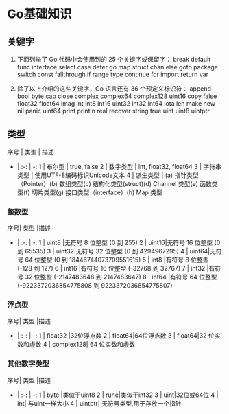 # Go基础知识

## 关键字
1. 下面列举了 Go 代码中会使用到的 25 个关键字或保留字：
break	default	func	interface	select
case	defer	go	map	struct
chan	else	goto	package	switch
const	fallthrough	if	range	type
continue	for	import	return	var

2. 除了以上介绍的这些关键字，Go 语言还有 36 个预定义标识符：
append 	bool 	byte 	cap 	close 	complex 	complex64 	complex128 	uint16
copy 	false 	float32 	float64 	imag 	int 	int8 	int16 	uint32
int32 	int64 	iota 	len 	make 	new 	nil 	panic 	uint64
print 	println 	real 	recover 	string 	true 	uint 	uint8 	uintptr

## 类型

序号 | 类型 | 描述
- | :-:        | -:
1  | 布尔型     | true, false
2  | 数字类型   | int, float32, float64
3  | 字符串类型 | 使用UTF-8编码标识Unicode文本
4  | 派生类型   |      (a) 指针类型（Pointer）(b) 数组类型(c) 结构化类型(struct)(d) Channel 类型(e) 函数类型(f) 切片类型(g) 接口类型（interface）(h) Map 类型



### 整数型

序号| 类型 |描述
- | :-:   | -:
1 |	uint8 |无符号 8 位整型 (0 到 255)
2 |	uint16|无符号 16 位整型 (0 到 65535)
3 |	uint32|无符号 32 位整型 (0 到 4294967295)
4 |	uint64|无符号 64 位整型 (0 到 18446744073709551615)
5 |	int8  |有符号 8 位整型 (-128 到 127)
6 |	int16 |有符号 16 位整型 (-32768 到 32767)
7 |	int32 |有符号 32 位整型 (-2147483648 到 2147483647)
8 |	int64 |有符号 64 位整型 (-9223372036854775808 到 9223372036854775807)

### 浮点型
序号| 类型 |描述
- | :-:   | -:
1 |	float32 |32位浮点数
2 |	float64|64位浮点数
3 |	float64|32 位实数和虚数
4 |	complex128| 64 位实数和虚数

### 其他数字类型

序号| 类型 |描述
- | :-:   | -:
1 |	byte |类似于uint8
2 |	rune|类似于int32
3 |	uint|32位或64位
4 |	int| 与uint一样大小
4 |	uintptr| 无符号类型,用于存放一个指针

